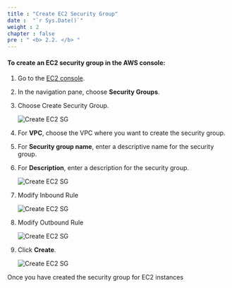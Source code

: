 ```yaml
---
title : "Create EC2 Security Group"
date :  "`r Sys.Date()`" 
weight : 2
chapter : false
pre : " <b> 2.2. </b> "
---
```




#### To create an EC2 security group in the AWS console:

1. Go to the [EC2 console](https://us-east-1.console.aws.amazon.com/ec2/home?region=us-east-1#Home:).
2. In the navigation pane, choose **Security Groups**.
3. Choose Create Security Group.

    ![Create EC2 SG](/images/preparation/2/1.png)

4. For **VPC**, choose the VPC where you want to create the security group.
5. For **Security group name**, enter a descriptive name for the security group.
6. For **Description**, enter a description for the security group.

    ![Create EC2 SG](/images/preparation/2/2.png)

7. Modify Inbound Rule

    ![Create EC2 SG](/images/preparation/2/3.png)

8. Modify Outbound Rule

    ![Create EC2 SG](/images/preparation/2/4.png)

9. Click **Create**.

    ![Create EC2 SG](/images/preparation/2/5.png)

Once you have created the security group for EC2 instances